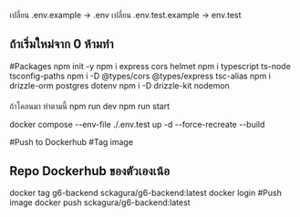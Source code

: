 เปลี่ยน .env.example -> .env
เปลี่ยน .env.test.example -> env.test

## ถ้าเริ่มใหม่จาก 0 ห้ามทำ

#Packages
npm init -y
npm i express cors helmet
npm i typescript ts-node tsconfig-paths
npm i -D @types/cors @types/express tsc-alias
npm i drizzle-orm postgres dotenv
npm i -D drizzle-kit nodemon

####

ถ้าโคลนมา ทำตามนี้
npm run dev
npm run start

docker compose --env-file ./.env.test up -d --force-recreate --build

#Push to Dockerhub
#Tag image

## Repo Dockerhub ของตัวเองเน้อ

docker tag g6-backend sckagura/g6-backend:latest
docker login
#Push image
docker push sckagura/g6-backend:latest
